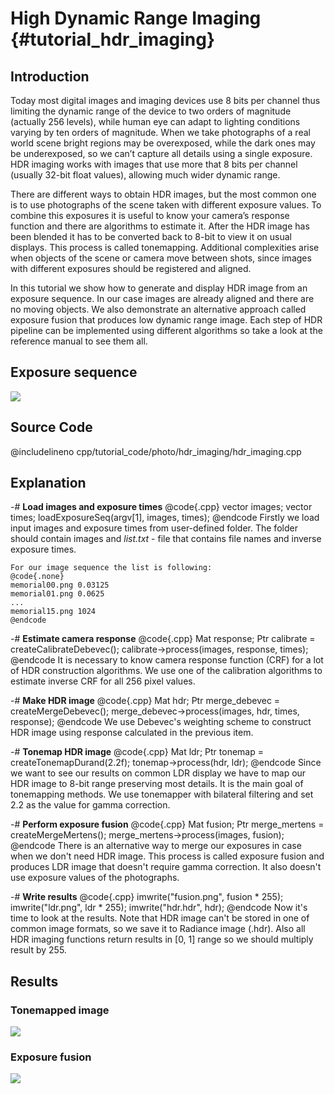 High Dynamic Range Imaging {#tutorial_hdr_imaging}
==========================

Introduction
------------

Today most digital images and imaging devices use 8 bits per channel thus limiting the dynamic range
of the device to two orders of magnitude (actually 256 levels), while human eye can adapt to
lighting conditions varying by ten orders of magnitude. When we take photographs of a real world
scene bright regions may be overexposed, while the dark ones may be underexposed, so we can’t
capture all details using a single exposure. HDR imaging works with images that use more that 8 bits
per channel (usually 32-bit float values), allowing much wider dynamic range.

There are different ways to obtain HDR images, but the most common one is to use photographs of the
scene taken with different exposure values. To combine this exposures it is useful to know your
camera’s response function and there are algorithms to estimate it. After the HDR image has been
blended it has to be converted back to 8-bit to view it on usual displays. This process is called
tonemapping. Additional complexities arise when objects of the scene or camera move between shots,
since images with different exposures should be registered and aligned.

In this tutorial we show how to generate and display HDR image from an exposure sequence. In our
case images are already aligned and there are no moving objects. We also demonstrate an alternative
approach called exposure fusion that produces low dynamic range image. Each step of HDR pipeline can
be implemented using different algorithms so take a look at the reference manual to see them all.

Exposure sequence
-----------------

![](images/memorial.png)

Source Code
-----------

@includelineno cpp/tutorial_code/photo/hdr_imaging/hdr_imaging.cpp

Explanation
-----------

-#  **Load images and exposure times**
    @code{.cpp}
    vector<Mat> images;
    vector<float> times;
    loadExposureSeq(argv[1], images, times);
    @endcode
    Firstly we load input images and exposure times from user-defined folder. The folder should
    contain images and *list.txt* - file that contains file names and inverse exposure times.

    For our image sequence the list is following:
    @code{.none}
    memorial00.png 0.03125
    memorial01.png 0.0625
    ...
    memorial15.png 1024
    @endcode

-#  **Estimate camera response**
    @code{.cpp}
    Mat response;
    Ptr<CalibrateDebevec> calibrate = createCalibrateDebevec();
    calibrate->process(images, response, times);
    @endcode
    It is necessary to know camera response function (CRF) for a lot of HDR construction algorithms.
    We use one of the calibration algorithms to estimate inverse CRF for all 256 pixel values.

-#  **Make HDR image**
@code{.cpp}
Mat hdr;
Ptr<MergeDebevec> merge_debevec = createMergeDebevec();
merge_debevec->process(images, hdr, times, response);
@endcode
We use Debevec's weighting scheme to construct HDR image using response calculated in the previous
item.

-#  **Tonemap HDR image**
    @code{.cpp}
    Mat ldr;
    Ptr<TonemapDurand> tonemap = createTonemapDurand(2.2f);
    tonemap->process(hdr, ldr);
    @endcode
    Since we want to see our results on common LDR display we have to map our HDR image to 8-bit range
    preserving most details. It is the main goal of tonemapping methods. We use tonemapper with
    bilateral filtering and set 2.2 as the value for gamma correction.

-#  **Perform exposure fusion**
    @code{.cpp}
    Mat fusion;
    Ptr<MergeMertens> merge_mertens = createMergeMertens();
    merge_mertens->process(images, fusion);
    @endcode
    There is an alternative way to merge our exposures in case when we don't need HDR image. This
    process is called exposure fusion and produces LDR image that doesn't require gamma correction. It
    also doesn't use exposure values of the photographs.

-#  **Write results**
    @code{.cpp}
    imwrite("fusion.png", fusion * 255);
    imwrite("ldr.png", ldr * 255);
    imwrite("hdr.hdr", hdr);
    @endcode
    Now it's time to look at the results. Note that HDR image can't be stored in one of common image
    formats, so we save it to Radiance image (.hdr). Also all HDR imaging functions return results in
    [0, 1] range so we should multiply result by 255.

Results
-------

### Tonemapped image

![](images/ldr.png)

### Exposure fusion

![](images/fusion.png)
